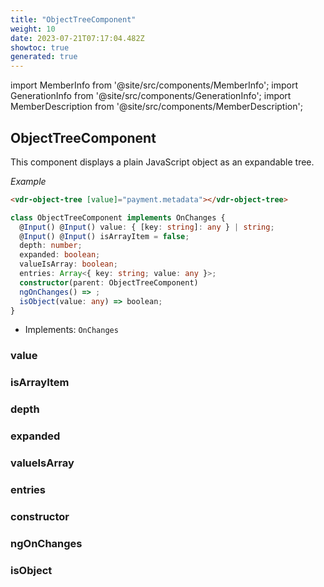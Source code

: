 ```yaml
---
title: "ObjectTreeComponent"
weight: 10
date: 2023-07-21T07:17:04.482Z
showtoc: true
generated: true
---
```

<!-- This file was generated from the Vendure source. Do not modify. Instead, re-run the "docs:build" script -->
import MemberInfo from '@site/src/components/MemberInfo';
import GenerationInfo from '@site/src/components/GenerationInfo';
import MemberDescription from '@site/src/components/MemberDescription';


## ObjectTreeComponent

<GenerationInfo sourceFile="packages/admin-ui/src/lib/core/src/shared/components/object-tree/object-tree.component.ts" sourceLine="22" packageName="@vendure/admin-ui" />

This component displays a plain JavaScript object as an expandable tree.

*Example*

```HTML
<vdr-object-tree [value]="payment.metadata"></vdr-object-tree>
```

```ts title="Signature"
class ObjectTreeComponent implements OnChanges {
  @Input() @Input() value: { [key: string]: any } | string;
  @Input() @Input() isArrayItem = false;
  depth: number;
  expanded: boolean;
  valueIsArray: boolean;
  entries: Array<{ key: string; value: any }>;
  constructor(parent: ObjectTreeComponent)
  ngOnChanges() => ;
  isObject(value: any) => boolean;
}
```
* Implements: <code>OnChanges</code>



<div className="members-wrapper">

### value

<MemberInfo kind="property" type="{ [key: string]: any } | string"   />


### isArrayItem

<MemberInfo kind="property" type=""   />


### depth

<MemberInfo kind="property" type="number"   />


### expanded

<MemberInfo kind="property" type="boolean"   />


### valueIsArray

<MemberInfo kind="property" type="boolean"   />


### entries

<MemberInfo kind="property" type="Array&#60;{ key: string; value: any }&#62;"   />


### constructor

<MemberInfo kind="method" type="(parent: <a href='/docs/reference/admin-ui-api/components/object-tree-component#objecttreecomponent'>ObjectTreeComponent</a>) => ObjectTreeComponent"   />


### ngOnChanges

<MemberInfo kind="method" type="() => "   />


### isObject

<MemberInfo kind="method" type="(value: any) => boolean"   />




</div>
